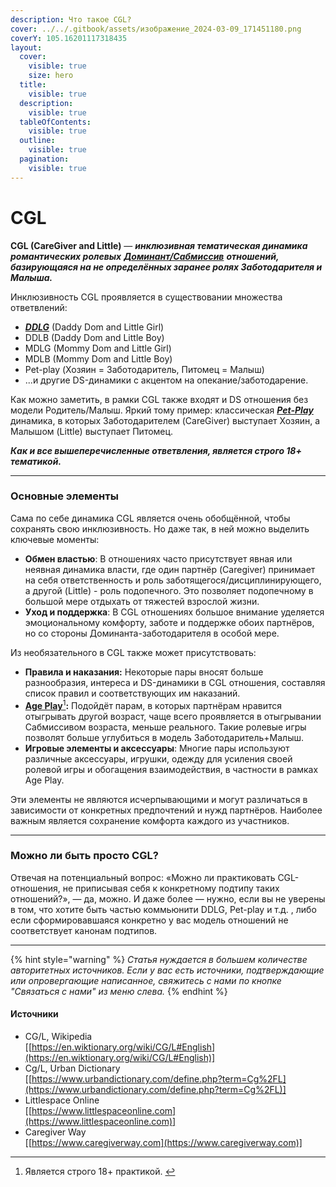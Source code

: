 ```yaml
---
description: Что такое CGL?
cover: ../../.gitbook/assets/изображение_2024-03-09_171451180.png
coverY: 105.16201117318435
layout:
  cover:
    visible: true
    size: hero
  title:
    visible: true
  description:
    visible: true
  tableOfContents:
    visible: true
  outline:
    visible: true
  pagination:
    visible: true
---
```


# CGL

**CGL (CareGiver and Little)** — _**инклюзивная тематическая динамика романтических ролевых**_ [_**Доминант/Сабмиссив**_](../bdsm/#id-2.-ds) _**отношений, базирующаяся на не определённых заранее ролях Заботодарителя и Малыша.**_

&#x20;Инклюзивность CGL проявляется в существовании множества ответвлений:

* [_**DDLG**_](ddlg/) (Daddy Dom and Little Girl)
* DDLB (Daddy Dom and Little Boy)
* MDLG (Mommy Dom and Little Girl)
* MDLB (Mommy Dom and Little Boy)
* Pet-play (Хозяин = Заботодаритель, Питомец = Малыш)
* ...и другие DS-динамики с акцентом на опекание/заботодарение.

Как можно заметить, в рамки CGL также входят и DS отношения без модели Родитель/Малыш. Яркий тому пример: классическая [_**Pet-Play**_](../pet-play.md) динамика, в которых Заботодарителем (CareGiver) выступает Хозяин, а Малышом (Little) выступает Питомец.

_**Как и все вышеперечисленные ответвления, является строго 18+ тематикой.**_

***

### Основные элементы

Сама по себе динамика CGL является очень обобщённой, чтобы сохранять свою инклюзивность. Но даже так, в ней можно выделить ключевые моменты:

* **Обмен властью**: В отношениях часто присутствует явная или неявная динамика власти, где один партнёр (Caregiver) принимает на себя ответственность и роль заботящегося/дисциплинирующего, а другой (Little) - роль подопечного. Это позволяет подопечному в большой мере отдыхать от тяжестей взрослой жизни.
* **Уход и поддержка**: В CGL отношениях большое внимание уделяется эмоциональному комфорту, заботе и поддержке обоих партнёров, но со стороны Доминанта-заботодарителя в особой мере.

Из необязательного в CGL также может присутствовать:

* **Правила и наказания:** Некоторые пары вносят больше разнообразия, интереса и DS-динамики в CGL отношения, составляя список правил и соответствующих им наказаний.&#x20;
* [**Age Play**](#user-content-fn-1)[^1]**:** Подойдёт парам, в которых партнёрам нравится отыгрывать другой возраст, чаще всего проявляется в отыгрывании Сабмиссивом возраста, меньше реального. Такие ролевые игры позволят больше углубиться в модель Заботодаритель+Малыш.
* **Игровые элементы и аксессуары**: Многие пары используют различные аксессуары, игрушки, одежду для усиления своей ролевой игры и обогащения взаимодействия, в частности в рамках Age Play.

Эти элементы не являются исчерпывающими и могут различаться в зависимости от конкретных предпочтений и нужд партнёров. Наиболее важным является сохранение комфорта каждого из участников.

***

### Можно ли быть просто CGL?

Отвечая на потенциальный вопрос: «Можно ли практиковать CGL-отношения, не приписывая себя к конкретному подтипу таких отношений?», — да, можно. И даже более — нужно, если вы не уверены в том, что хотите быть частью коммьюнити DDLG, Pet-play и т.д. , либо если сформировавшаяся конкретно у вас модель отношений не соответствует канонам подтипов.

***

{% hint style="warning" %}
_Статья нуждается в большем количестве авторитетных источников. Если у вас есть источники, подтверждающие или опровергающие написанное, свяжитесь с нами по кнопке "Связаться с нами" из меню слева._
{% endhint %}

#### Источники

* CG/L, Wikipedia\
  \[[https://en.wiktionary.org/wiki/CG/L#English](https://en.wiktionary.org/wiki/CG/L#English)]
* Cg/L, Urban Dictionary\
  \[[https://www.urbandictionary.com/define.php?term=Cg%2FL](https://www.urbandictionary.com/define.php?term=Cg%2FL)]
* Littlespace Online\
  \[[https://www.littlespaceonline.com](https://www.littlespaceonline.com)]
* Caregiver Way\
  \[[https://www.caregiverway.com](https://www.caregiverway.com)]

[^1]: Является строго 18+ практикой.&#x20;
